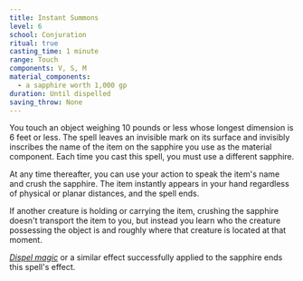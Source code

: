 ```yaml
---
title: Instant Summons
level: 6
school: Conjuration
ritual: true
casting_time: 1 minute
range: Touch
components: V, S, M
material_components:
  - a sapphire worth 1,000 gp
duration: Until dispelled
saving_throw: None
---
```


You touch an object weighing 10 pounds or less whose longest dimension is 6 feet or less. The spell leaves an invisible mark on its surface and invisibly inscribes the name of the item on the sapphire you use as the material component. Each time you cast this spell, you must use a different sapphire.

At any time thereafter, you can use your action to speak the item's name and crush the sapphire. The item instantly appears in your hand regardless of physical or planar distances, and the spell ends.

If another creature is holding or carrying the item, crushing the sapphire doesn't transport the item to you, but instead you learn who the creature possessing the object is and roughly where that creature is located at that moment.

*[Dispel magic](/spells/dispel-magic/)* or a similar effect successfully applied to the sapphire ends this spell's effect.
